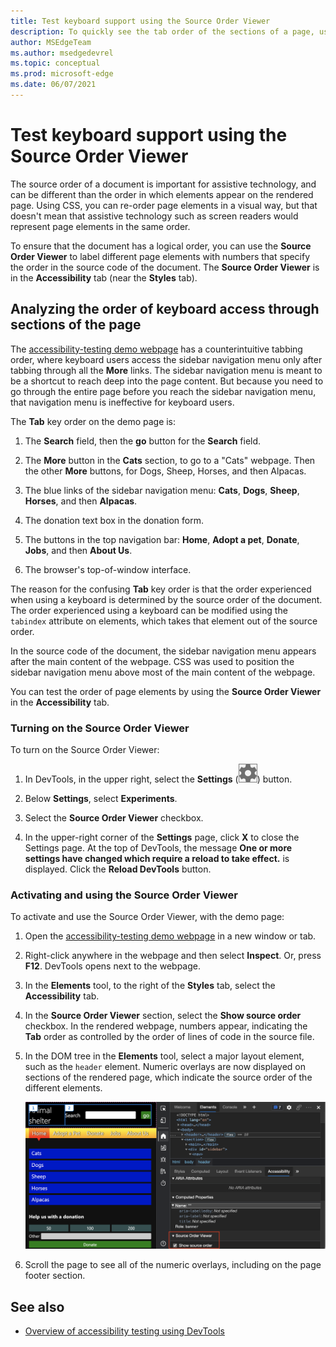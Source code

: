 ```yaml
---
title: Test keyboard support using the Source Order Viewer
description: To quickly see the tab order of the sections of a page, use the Source Order Viewer in the Accessibility tool, to the right of the Styles tab.
author: MSEdgeTeam
ms.author: msedgedevrel
ms.topic: conceptual
ms.prod: microsoft-edge
ms.date: 06/07/2021
---
```

# Test keyboard support using the Source Order Viewer

The source order of a document is important for assistive technology, and can be different than the order in which elements appear on the rendered page.  Using CSS, you can re-order page elements in a visual way, but that doesn't mean that assistive technology such as screen readers would represent page elements in the same order.

To ensure that the document has a logical order, you can use the **Source Order Viewer** to label different page elements with numbers that specify the order in the source code of the document.  The **Source Order Viewer** is in the **Accessibility** tab (near the **Styles** tab).


<!-- ====================================================================== -->
## Analyzing the order of keyboard access through sections of the page

The [accessibility-testing demo webpage](https://microsoftedge.github.io/Demos/devtools-a11y-testing/) has a counterintuitive tabbing order, where keyboard users access the sidebar navigation menu only after tabbing through all the **More** links.  The sidebar navigation menu is meant to be a shortcut to reach deep into the page content.  But because you need to go through the entire page before you reach the sidebar navigation menu, that navigation menu is ineffective for keyboard users.

The **Tab** key order on the demo page is:

1. The **Search** field, then the **go** button for the **Search** field.

1. The **More** button in the **Cats** section, to go to a "Cats" webpage.  Then the other **More** buttons, for Dogs, Sheep, Horses, and then Alpacas.

1. The blue links of the sidebar navigation menu: **Cats**, **Dogs**, **Sheep**, **Horses**, and then **Alpacas**.

1. The donation text box in the donation form.

1. The buttons in the top navigation bar: **Home**, **Adopt a pet**, **Donate**, **Jobs**, and then **About Us**.

1. The browser's top-of-window interface.

The reason for the confusing **Tab** key order is that the order experienced when using a keyboard is determined by the source order of the document.  The order experienced using a keyboard can be modified using the `tabindex` attribute on elements, which takes that element out of the source order.

In the source code of the document, the sidebar navigation menu appears after the main content of the webpage.  CSS was used to position the sidebar navigation menu above most of the main content of the webpage.

You can test the order of page elements by using the **Source Order Viewer** in the **Accessibility** tab.


### Turning on the Source Order Viewer

To turn on the Source Order Viewer:

1. In DevTools, in the upper right, select the **Settings** (![Settings button](../icons/settings-button-icon.png)) button.

1. Below **Settings**, select **Experiments**.

1. Select the **Source Order Viewer** checkbox.

1. In the upper-right corner of the **Settings** page, click **X** to close the Settings page.  At the top of DevTools, the message **One or more settings have changed which require a reload to take effect.** is displayed.  Click the **Reload DevTools** button.


### Activating and using the Source Order Viewer

To activate and use the Source Order Viewer, with the demo page:

1. Open the [accessibility-testing demo webpage](https://microsoftedge.github.io/Demos/devtools-a11y-testing/) in a new window or tab.

1. Right-click anywhere in the webpage and then select **Inspect**.  Or, press **F12**.  DevTools opens next to the webpage.

1. In the **Elements** tool, to the right of the **Styles** tab, select the **Accessibility** tab.

1. In the **Source Order Viewer** section, select the **Show source order** checkbox.  In the rendered webpage, numbers appear, indicating the **Tab** order as controlled by the order of lines of code in the source file.

1. In the DOM tree in the **Elements** tool, select a major layout element, such as the `header` element.  Numeric overlays are now displayed on sections of the rendered page, which indicate the source order of the different elements.

   ![Activating the Source Order Viewer shows the order of the elements in the source as overlays on the page](./test-tab-key-source-order-viewer-images/a11y-testing-source-order-viewer.png)

1. Scroll the page to see all of the numeric overlays, including on the page footer section.


<!-- ====================================================================== -->
## See also

*  [Overview of accessibility testing using DevTools](accessibility-testing-in-devtools.md)
